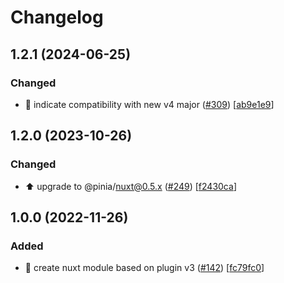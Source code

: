 # Changelog

<a name="1.2.1"></a>
## 1.2.1 (2024-06-25)

### Changed

- 🚩 indicate compatibility with new v4 major ([#309](https://github.com/prazdevs/pinia-plugin-persistedstate/issues/309)) [[ab9e1e9](https://github.com/prazdevs/pinia-plugin-persistedstate/commit/ab9e1e9ff3aa37c7b9fc6e9d56d58d86d33ad003)]


<a name="1.2.0"></a>
## 1.2.0 (2023-10-26)

### Changed

- ⬆️ upgrade to @pinia/nuxt@0.5.x ([#249](https://github.com/prazdevs/pinia-plugin-persistedstate/issues/249)) [[f2430ca](https://github.com/prazdevs/pinia-plugin-persistedstate/commit/36fb1d50cfc8b2226d61f0193601300d32fa6b64)]


<a name="1.0.0"></a>
## 1.0.0 (2022-11-26)

### Added

- 🚀 create nuxt module based on plugin v3 ([#142](https://github.com/prazdevs/pinia-plugin-persistedstate/issues/142)) [[fc79fc0](https://github.com/prazdevs/pinia-plugin-persistedstate/commit/fc79fc06cfcdbbea4777a3a41ba855574749fb45)]
